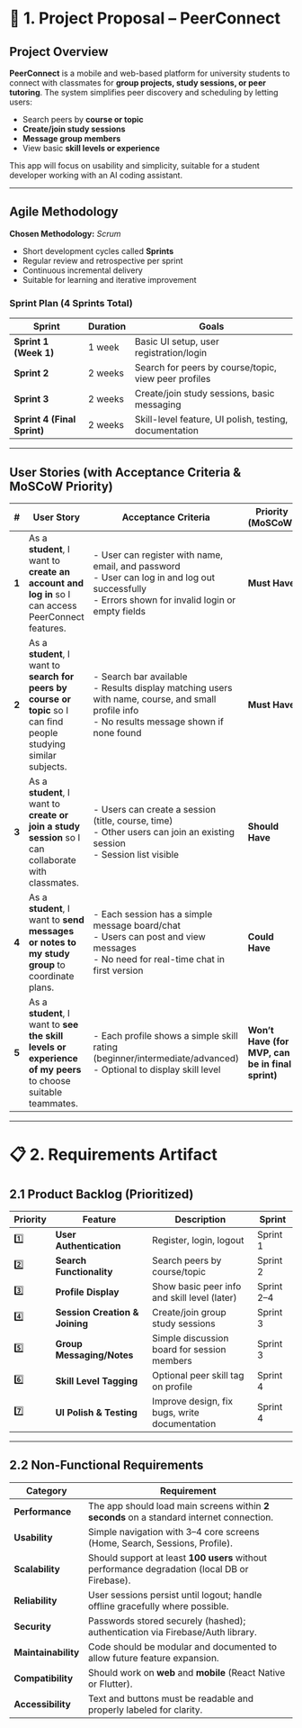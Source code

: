 # 📘 **1. Project Proposal – PeerConnect**

## **Project Overview**

**PeerConnect** is a mobile and web-based platform for university students to connect with classmates for **group projects, study sessions, or peer tutoring**.
The system simplifies peer discovery and scheduling by letting users:

* Search peers by **course or topic**
* **Create/join study sessions**
* **Message group members**
* View basic **skill levels or experience**

This app will focus on usability and simplicity, suitable for a student developer working with an AI coding assistant.

---

## **Agile Methodology**

**Chosen Methodology:** *Scrum*

* Short development cycles called **Sprints**
* Regular review and retrospective per sprint
* Continuous incremental delivery
* Suitable for learning and iterative improvement

### **Sprint Plan (4 Sprints Total)**

| Sprint                      | Duration | Goals                                                  |
| --------------------------- | -------- | ------------------------------------------------------ |
| **Sprint 1 (Week 1)**       | 1 week   | Basic UI setup, user registration/login                |
| **Sprint 2**                | 2 weeks  | Search for peers by course/topic, view peer profiles   |
| **Sprint 3**                | 2 weeks  | Create/join study sessions, basic messaging            |
| **Sprint 4 (Final Sprint)** | 2 weeks  | Skill-level feature, UI polish, testing, documentation |

---

## **User Stories (with Acceptance Criteria & MoSCoW Priority)**

| #     | User Story                                                                                                          | Acceptance Criteria                                                                                                                                  | Priority (MoSCoW)                                |
| ----- | ------------------------------------------------------------------------------------------------------------------- | ---------------------------------------------------------------------------------------------------------------------------------------------------- | ------------------------------------------------ |
| **1** | As a **student**, I want to **create an account and log in** so I can access PeerConnect features.                  | - User can register with name, email, and password<br>- User can log in and log out successfully<br>- Errors shown for invalid login or empty fields | **Must Have**                                    |
| **2** | As a **student**, I want to **search for peers by course or topic** so I can find people studying similar subjects. | - Search bar available<br>- Results display matching users with name, course, and small profile info<br>- No results message shown if none found     | **Must Have**                                    |
| **3** | As a **student**, I want to **create or join a study session** so I can collaborate with classmates.                | - Users can create a session (title, course, time)<br>- Other users can join an existing session<br>- Session list visible                           | **Should Have**                                  |
| **4** | As a **student**, I want to **send messages or notes to my study group** to coordinate plans.                       | - Each session has a simple message board/chat<br>- Users can post and view messages<br>- No need for real-time chat in first version                | **Could Have**                                   |
| **5** | As a **student**, I want to **see the skill levels or experience of my peers** to choose suitable teammates.        | - Each profile shows a simple skill rating (beginner/intermediate/advanced)<br>- Optional to display skill level                                     | **Won’t Have (for MVP, can be in final sprint)** |

---

# 📋 **2. Requirements Artifact**

## **2.1 Product Backlog (Prioritized)**

| Priority | Feature                        | Description                                   | Sprint     |
| -------- | ------------------------------ | --------------------------------------------- | ---------- |
| 1️⃣      | **User Authentication**        | Register, login, logout                       | Sprint 1   |
| 2️⃣      | **Search Functionality**       | Search peers by course/topic                  | Sprint 2   |
| 3️⃣      | **Profile Display**            | Show basic peer info and skill level (later)  | Sprint 2–4 |
| 4️⃣      | **Session Creation & Joining** | Create/join group study sessions              | Sprint 3   |
| 5️⃣      | **Group Messaging/Notes**      | Simple discussion board for session members   | Sprint 3   |
| 6️⃣      | **Skill Level Tagging**        | Optional peer skill tag on profile            | Sprint 4   |
| 7️⃣      | **UI Polish & Testing**        | Improve design, fix bugs, write documentation | Sprint 4   |

---

## **2.2 Non-Functional Requirements**

| Category            | Requirement                                                                                   |
| ------------------- | --------------------------------------------------------------------------------------------- |
| **Performance**     | The app should load main screens within **2 seconds** on a standard internet connection.      |
| **Usability**       | Simple navigation with 3–4 core screens (Home, Search, Sessions, Profile).                    |
| **Scalability**     | Should support at least **100 users** without performance degradation (local DB or Firebase). |
| **Reliability**     | User sessions persist until logout; handle offline gracefully where possible.                 |
| **Security**        | Passwords stored securely (hashed); authentication via Firebase/Auth library.                 |
| **Maintainability** | Code should be modular and documented to allow future feature expansion.                      |
| **Compatibility**   | Should work on **web** and **mobile** (React Native or Flutter).                              |
| **Accessibility**   | Text and buttons must be readable and properly labeled for clarity.                           |




